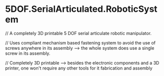 # 5DOF.SerialArticulated.RoboticSystem

// A completely 3D printable 5 DOF serial articulate robotic manipulator. 

// Uses compliant mechanism based fastening system to avoid the use of screws anywhere in its assembly --> the whole system does use a single screw in its assembly. 

// Completely 3D printable --> besides the electronic components and a 3D printer, one won't require any other tools for it fabrication and assembly
